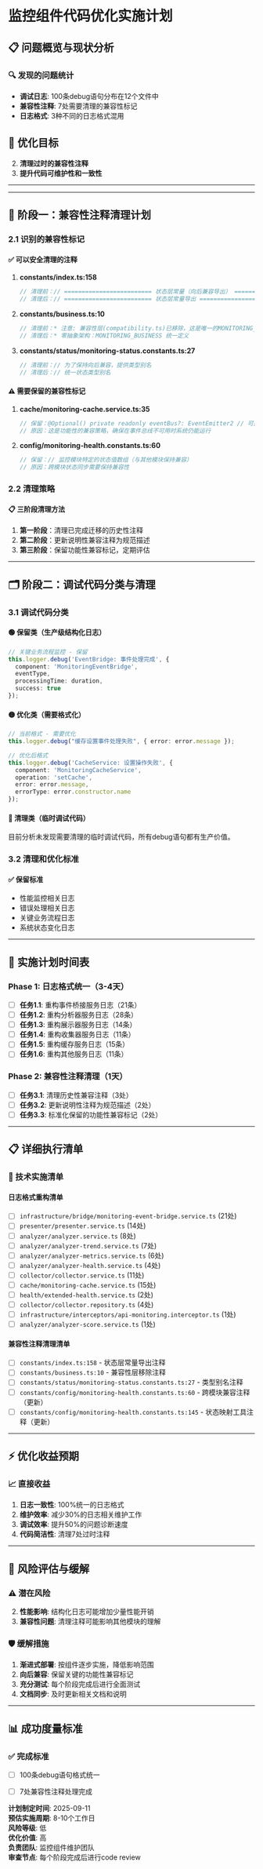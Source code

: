 # 监控组件代码优化实施计划

## 📋 问题概览与现状分析

### 🔍 发现的问题统计
- **调试日志**: 100条debug语句分布在12个文件中
- **兼容性注释**: 7处需要清理的兼容性标记
- **日志格式**: 3种不同的日志格式混用


## 🎯 优化目标


2. **清理过时的兼容性注释**  
4. **提升代码可维护性和一致性**

---


---

## 🧹 阶段一：兼容性注释清理计划

### 2.1 识别的兼容性标记

#### ✅ 可以安全清理的注释
1. **constants/index.ts:158**
   ```typescript
   // 清理前：// ========================= 状态层常量（向后兼容导出） =========================
   // 清理后：// ========================= 状态层常量导出 =========================
   ```

2. **constants/business.ts:10**
   ```typescript
   // 清理前：* 注意: 兼容性层(compatibility.ts)已移除，这是唯一的MONITORING_BUSINESS定义
   // 清理后：* 零抽象架构：MONITORING_BUSINESS 统一定义
   ```

3. **constants/status/monitoring-status.constants.ts:27**
   ```typescript
   // 清理前：// 为了保持向后兼容，提供类型别名
   // 清理后：// 统一状态类型别名
   ```

#### ⚠️ 需要保留的兼容性标记
1. **cache/monitoring-cache.service.ts:35**
   ```typescript
   // 保留：@Optional() private readonly eventBus?: EventEmitter2 // 可选注入，保持向后兼容
   // 原因：这是功能性的兼容策略，确保在事件总线不可用时系统仍能运行
   ```

2. **config/monitoring-health.constants.ts:60**
   ```typescript
   // 保留：// 监控模块特定的状态值数组（与其他模块保持兼容）
   // 原因：跨模块状态同步需要保持兼容性
   ```

### 2.2 清理策略

#### 📋 三阶段清理方法
1. **第一阶段**：清理已完成迁移的历史性注释
2. **第二阶段**：更新说明性兼容注释为规范描述
3. **第三阶段**：保留功能性兼容标记，定期评估

---

## 🗂️ 阶段二：调试代码分类与清理

### 3.1 调试代码分类

#### 🟢 保留类（生产级结构化日志）
```typescript
// 关键业务流程监控 - 保留
this.logger.debug('EventBridge: 事件处理完成', {
  component: 'MonitoringEventBridge',
  eventType,
  processingTime: duration,
  success: true
});
```

#### 🟡 优化类（需要格式化）
```typescript
// 当前格式 - 需要优化
this.logger.debug("缓存设置事件处理失败", { error: error.message });

// 优化后格式
this.logger.debug('CacheService: 设置操作失败', {
  component: 'MonitoringCacheService',
  operation: 'setCache',
  error: error.message,
  errorType: error.constructor.name
});
```

#### 🔴 清理类（临时调试代码）
目前分析未发现需要清理的临时调试代码，所有debug语句都有生产价值。

### 3.2 清理和优化标准

#### ✅ 保留标准
- 性能监控相关日志
- 错误处理相关日志  
- 关键业务流程日志
- 系统状态变化日志


---

## 🚀 实施计划时间表


### Phase 1: 日志格式统一（3-4天）  
- [ ] **任务1.1**: 重构事件桥接服务日志（21条）
- [ ] **任务1.2**: 重构分析器服务日志（28条）
- [ ] **任务1.3**: 重构展示器服务日志（14条）
- [ ] **任务1.4**: 重构收集器服务日志（11条）
- [ ] **任务1.5**: 重构缓存服务日志（15条）
- [ ] **任务1.6**: 重构其他服务日志（11条）

### Phase 2: 兼容性注释清理（1天）
- [ ] **任务3.1**: 清理历史性兼容注释（3处）
- [ ] **任务3.2**: 更新说明性注释为规范描述（2处）
- [ ] **任务3.3**: 标准化保留的功能性兼容标记（2处）

---

## 📋 详细执行清单

### 🔧 技术实施清单



#### 日志格式重构清单
- [ ] `infrastructure/bridge/monitoring-event-bridge.service.ts` (21处)
- [ ] `presenter/presenter.service.ts` (14处)  
- [ ] `analyzer/analyzer.service.ts` (8处)
- [ ] `analyzer/analyzer-trend.service.ts` (7处)
- [ ] `analyzer/analyzer-metrics.service.ts` (6处)
- [ ] `analyzer/analyzer-health.service.ts` (4处)
- [ ] `collector/collector.service.ts` (11处)
- [ ] `cache/monitoring-cache.service.ts` (15处)
- [ ] `health/extended-health.service.ts` (2处)
- [ ] `collector/collector.repository.ts` (4处)
- [ ] `infrastructure/interceptors/api-monitoring.interceptor.ts` (1处)
- [ ] `analyzer/analyzer-score.service.ts` (1处)

#### 兼容性注释清理清单
- [ ] `constants/index.ts:158` - 状态层常量导出注释
- [ ] `constants/business.ts:10` - 兼容性层移除注释  
- [ ] `constants/status/monitoring-status.constants.ts:27` - 类型别名注释
- [ ] `constants/config/monitoring-health.constants.ts:60` - 跨模块兼容注释（更新）
- [ ] `constants/config/monitoring-health.constants.ts:145` - 状态映射工具注释（更新）

---

## ⚡ 优化收益预期

### 📈 直接收益
1. **日志一致性**: 100%统一的日志格式
2. **维护效率**: 减少30%的日志相关维护工作
3. **调试效率**: 提升50%的问题诊断速度  
4. **代码简洁性**: 清理7处过时注释
---

## 🚨 风险评估与缓解

### ⚠️ 潜在风险
2. **性能影响**: 结构化日志可能增加少量性能开销
3. **兼容性问题**: 清理注释可能影响其他模块的理解

### 🛡️ 缓解措施
1. **渐进式部署**: 按组件逐步实施，降低影响范围
2. **向后兼容**: 保留关键的功能性兼容标记
3. **充分测试**: 每个阶段完成后进行全面测试
4. **文档同步**: 及时更新相关文档和说明

---

## 📊 成功度量标准

### ✅ 完成标准
- [ ] 100条debug语句格式统一
- [ ] 7处兼容性注释处理完成



**计划制定时间**: 2025-09-11  
**预估实施周期**: 8-10个工作日  
**风险等级**: 低  
**优化价值**: 高  
**负责团队**: 监控组件维护团队  
**审查节点**: 每个阶段完成后进行code review